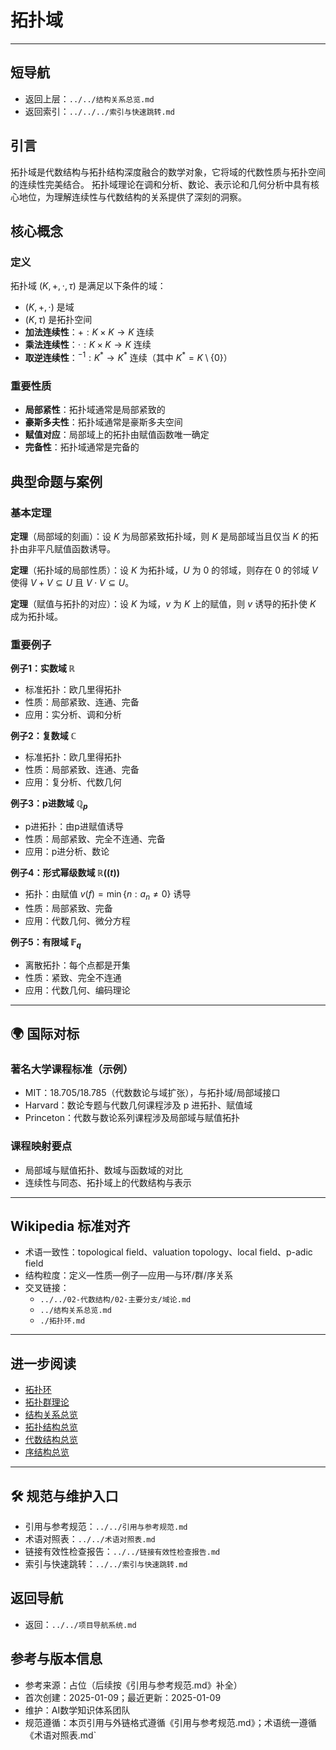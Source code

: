 # 拓扑域

---

## 短导航

- 返回上层：`../../结构关系总览.md`
- 返回索引：`../../../索引与快速跳转.md`

## 引言

拓扑域是代数结构与拓扑结构深度融合的数学对象，它将域的代数性质与拓扑空间的连续性完美结合。
拓扑域理论在调和分析、数论、表示论和几何分析中具有核心地位，为理解连续性与代数结构的关系提供了深刻的洞察。

## 核心概念

### 定义

拓扑域 $(K, +, \cdot, \tau)$ 是满足以下条件的域：

- $(K, +, \cdot)$ 是域
- $(K, \tau)$ 是拓扑空间
- **加法连续性**：$+: K \times K \to K$ 连续
- **乘法连续性**：$\cdot: K \times K \to K$ 连续
- **取逆连续性**：$^{-1}: K^* \to K^*$ 连续（其中 $K^* = K \setminus \{0\}$）

### 重要性质

- **局部紧性**：拓扑域通常是局部紧致的
- **豪斯多夫性**：拓扑域通常是豪斯多夫空间
- **赋值对应**：局部域上的拓扑由赋值函数唯一确定
- **完备性**：拓扑域通常是完备的

## 典型命题与案例

### 基本定理

**定理**（局部域的刻画）：设 $K$ 为局部紧致拓扑域，则 $K$ 是局部域当且仅当 $K$ 的拓扑由非平凡赋值函数诱导。

**定理**（拓扑域的局部性质）：设 $K$ 为拓扑域，$U$ 为 $0$ 的邻域，则存在 $0$ 的邻域 $V$ 使得 $V + V \subseteq U$ 且 $V \cdot V \subseteq U$。

**定理**（赋值与拓扑的对应）：设 $K$ 为域，$v$ 为 $K$ 上的赋值，则 $v$ 诱导的拓扑使 $K$ 成为拓扑域。

### 重要例子

**例子1：实数域 $\mathbb{R}$**

- 标准拓扑：欧几里得拓扑
- 性质：局部紧致、连通、完备
- 应用：实分析、调和分析

**例子2：复数域 $\mathbb{C}$**

- 标准拓扑：欧几里得拓扑
- 性质：局部紧致、连通、完备
- 应用：复分析、代数几何

**例子3：p进数域 $\mathbb{Q}_p$**

- p进拓扑：由p进赋值诱导
- 性质：局部紧致、完全不连通、完备
- 应用：p进分析、数论

**例子4：形式幂级数域 $\mathbb{R}((t))$**

- 拓扑：由赋值 $v(f) = \min\{n : a_n \neq 0\}$ 诱导
- 性质：局部紧致、完备
- 应用：代数几何、微分方程

**例子5：有限域 $\mathbb{F}_q$**

- 离散拓扑：每个点都是开集
- 性质：紧致、完全不连通
- 应用：代数几何、编码理论

---

## 🌍 国际对标

### 著名大学课程标准（示例）

- MIT：18.705/18.785（代数数论与域扩张），与拓扑域/局部域接口
- Harvard：数论专题与代数几何课程涉及 p 进拓扑、赋值域
- Princeton：代数与数论系列课程涉及局部域与赋值拓扑

### 课程映射要点

- 局部域与赋值拓扑、数域与函数域的对比
- 连续性与同态、拓扑域上的代数结构与表示

---

## Wikipedia 标准对齐

- 术语一致性：topological field、valuation topology、local field、p-adic field
- 结构粒度：定义—性质—例子—应用—与环/群/序关系
- 交叉链接：
  - `../../02-代数结构/02-主要分支/域论.md`
  - `../结构关系总览.md`
  - `./拓扑环.md`

---

## 进一步阅读

- [拓扑环](./拓扑环.md)
- [拓扑群理论](./拓扑群理论.md)
- [结构关系总览](../结构关系总览.md)
- [拓扑结构总览](../../01-拓扑结构/拓扑结构总览.md)
- [代数结构总览](../../02-代数结构/代数结构总览.md)
- [序结构总览](../../03-序结构/序结构总览.md)

---

## 🛠️ 规范与维护入口

- 引用与参考规范：`../../引用与参考规范.md`
- 术语对照表：`../../术语对照表.md`
- 链接有效性检查报告：`../../链接有效性检查报告.md`
- 索引与快速跳转：`../../索引与快速跳转.md`

## 返回导航

- 返回：`../../项目导航系统.md`

## 参考与版本信息

- 参考来源：占位（后续按《引用与参考规范.md》补全）
- 首次创建：2025-01-09；最近更新：2025-01-09
- 维护：AI数学知识体系团队
- 规范遵循：本页引用与外链格式遵循《引用与参考规范.md》；术语统一遵循《术语对照表.md`
